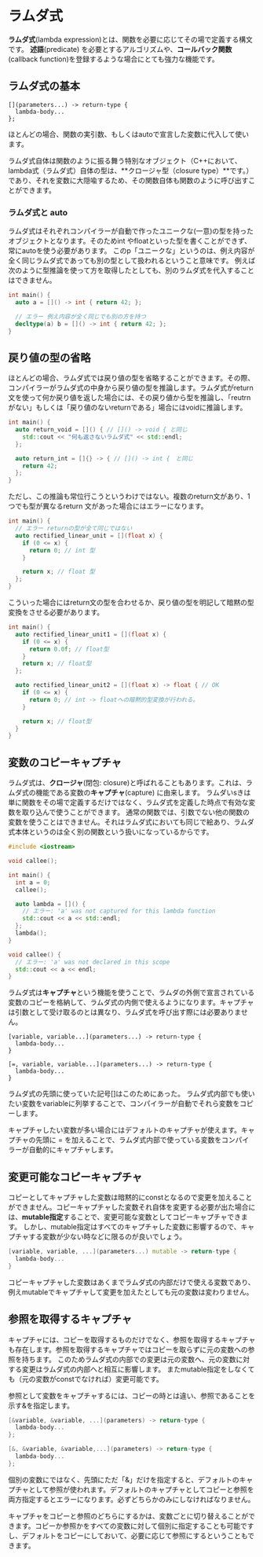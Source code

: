 # ラムダ式
**ラムダ式**(lambda expression)とは、関数を必要に応じてその場で定義する構文です。
**述語**(predicate) を必要とするアルゴリズムや、**コールバック関数**(callback function)を登録するような場合にとても強力な機能です。

## ラムダ式の基本
```
[](parameters...) -> return-type {
  lambda-body...
};
```
ほとんどの場合、関数の実引数、もしくはautoで宣言した変数に代入して使います。

ラムダ式自体は関数のように振る舞う特別なオブジェクト（C++において、lambda式（ラムダ式）自体の型は、**クロージャ型（closure type）**です。）であり、それを変数に大隠喩するため、その関数自体も関数のように呼び出すことができます。

### ラムダ式と auto
ラムダ式はそれぞれコンパイラーが自動で作ったユニークな(一意)の型を持ったオブジェクトとなります。そのためint やfloatといった型を書くことができず、常にautoを使う必要があります。
このp「ユニークな」というのは、例え内容が全く同じラムダ式であっても別の型として扱われるということ意味です。
例えば次のように型推論を使って方を取得したとしても、別のラムダ式を代入することはできません。

```C++
int main() {
  auto a = []() -> int { return 42; };

  // エラー 例え内容が全く同じでも別の方を持つ
  decltype(a) b = []() -> int { return 42; };
}
```

## 戻り値の型の省略
ほとんどの場合、ラムダ式では戻り値の型を省略することができます。その際、コンパイラーがラムダ式の中身から戻り値の型を推論します。ラムダ式がreturn文を使って何か戻り値を返した場合には、その戻り値から型を推論し、「reutrnがない」もしくは「戻り値のないreturnである」場合にはvoidに推論します。
```C++
int main() {
  auto return_void = []() { // []() -> void { と同じ
    std::cout << "何も返さないラムダ式" << std::endl;
  };

  auto return_int = []{} -> { // []() -> int {　と同じ 
    return 42;
  };
}
```

ただし、この推論も常位行こうというわけではない。複数のreturn文があり、1つでも型が異なるreturn 文があった場合にはエラーになります。
```C++
int main() {
  // エラー returnの型が全て同じではない
  auto rectified_linear_unit = [](float x) {
    if (0 <= x) {
      return 0; // int 型
    }

    return x; // float 型
  };
}
```

こういった場合にはreturn文の型を合わせるか、戻り値の型を明記して暗黙の型変換をさせる必要があります。
```C++
int main() {
  auto rectified_linear_unit1 = [](float x) {
    if (0 <= x) {
      return 0.0f; // float型
    }
    return x; // float型
  };

  auto rectified_linear_unit2 = [](float x) -> float { // OK
    if (0 <= x) {
      return 0; // int -> floatへの暗黙的型変換が行われる。
    }

    return x; // float型
  } 
}
```

## 変数のコピーキャプチャ
ラムダ式は、**クロージャ**(閉包: closure)と呼ばれることもあります。これは、ラムダ式の機能である変数の**キャプチャ**(capture) に由来します。
ラムダいsきは単に関数をその場で定義するだけではなく、ラムダ式を定義した時点で有効な変数を取り込んで使うことができます。
通常の関数では、引数でない他の関数の変数を使うことはできません。それはラムダ式においても同じで絵あり、ラムダ式本体というのは全く別の関数という扱いになっているからです。
```C++
#include <iostream>

void callee();

int main() {
  int a = 0;
  callee();

  auto lambda = []() {
    // エラー: 'a' was not captured for this lambda function
    std::cout << a << std::endl;
  };
  lambda();
}

void callee() {
  // エラー: 'a' was not declared in this scope
  std::cout << a << endl;
}
```

ラムダ式は**キャプチャ**という機能を使うことで、ラムダの外側で宣言されている変数のコピーを格納して、ラムダ式の内側で使えるようになります。キャプチャは引数として受け取るのとは異なり、ラムダ式を呼び出す際には必要ありません。
```
[variable, variable...](parameters...) -> return-type { 
  lambda-body...
}

[=, variable, variable...](parameters...) -> return-type {
  lambda-body...
}
```

ラムダ式の先頭に使っていた記号[]はこのためにあった。
ラムダ式内部でも使いたい変数をvariableに列挙することで、コンパイラーが自動でそれら変数をコピーします。

キャプチャしたい変数が多い場合にはデフォルトのキャプチャが使えます。キャプチャの先頭に = を加えることで、ラムダ式内部で使っている変数をコンパイラーが自動的にキャプチャします。

## 変更可能なコピーキャプチャ
コピーとしてキャプチャした変数は暗黙的にconstとなるので変更を加えることができません。コピーキャプチャした変数それ自体を変更する必要が出た場合には、**mutable指定**することで、変更可能な変数としてコピーキャプチャできます。
しかし、mutable指定はすべてのキャプチャした変数に影響するので、キャプチャする変数が少ない時などに限るのが良いでしょう。
```C++
[variable, variable, ...](parameters...) mutable -> return-type { 
  lambda-body...
}
```
コピーキャプチャした変数はあくまでラムダ式の内部だけで使える変数であり、例えmutableでキャプチャして変更を加えたとしても元の変数は変わりません。

## 参照を取得するキャプチャ
キャプチャには、コピーを取得するものだけでなく、参照を取得するキャプチャも存在します。参照を取得するキャプチャではコピーを取らずに元の変数への参照を持ちます。
このためラムダ式の内部での変更は元の変数へ、元の変数に対する変更はラムダ式の内部へと相互に影響します。
またmutable指定をしなくても（元の変数がconstでなければ）変更可能です。

参照として変数をキャプチャするには、コピーの時とは違い、参照であることを示す&を指定します。
```C++
[&variable, &variable, ...](parameters) -> return-type {
  lambda-body...
};

[&, &variable, &variable,...](parameters) -> return-type {
  lambda-body...
};
```

個別の変数にではなく、先頭にただ「&」だけを指定すると、デフォルトのキャプチャとして参照が使われます。デフォルトのキャプチャとしてコピーと参照を両方指定するとエラーになります。必ずどちらかのみにしなければなりません。

キャプチャをコピーと参照のどちらにするかは、変数ごとに切り替えることができます。コピーか参照かをすべての変数に対して個別に指定することも可能ですし、デフォルトをコピーにしておいて、必要に応じて参照にするということもできます。